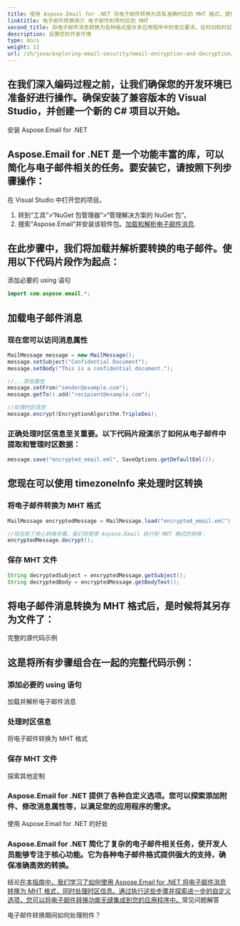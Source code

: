 ```yaml
---
title: 使用 Aspose.Email for .NET 将电子邮件转换为具有准确时区的 MHT 格式。提供了分步指南和代码示例。
linktitle: 电子邮件转换简介 电子邮件到带时区的 MHT
second_title: 将电子邮件消息转换为各种格式是许多应用程序中的常见要求。在时间和时区信息起着至关重要作用的情况下，确保在转换过程中准确保留此信息非常重要。在本指南中，我们将重点关注将电子邮件转换为 MHT 格式，同时正确处理时区数据。
description: 设置您的开发环境
type: docs
weight: 11
url: /zh/java/exploring-email-security/email-encryption-and-decryption/
---
```


## 在我们深入编码过程之前，让我们确保您的开发环境已准备好进行操作。确保安装了兼容版本的 Visual Studio，并创建一个新的 C# 项目以开始。

安装 Aspose.Email for .NET

## Aspose.Email for .NET 是一个功能丰富的库，可以简化与电子邮件相关的任务。要安装它，请按照下列步骤操作：

在 Visual Studio 中打开您的项目。

1. 转到“工具”>“NuGet 包管理器”>“管理解决方案的 NuGet 包”。
2. 搜索“Aspose.Email”并安装该软件包。[加载和解析电子邮件消息](https://releases.aspose.com/email/java/).

## 在此步骤中，我们将加载并解析要转换的电子邮件。使用以下代码片段作为起点：

添加必要的 using 语句

```java
import com.aspose.email.*;
```

## 加载电子邮件消息

### 现在您可以访问消息属性

```java
MailMessage message = new MailMessage();
message.setSubject("Confidential Document");
message.setBody("This is a confidential document.");

//...其他属性
message.setFrom("sender@example.com");
message.getTo().add("recipient@example.com");

//处理时区信息
message.encrypt(EncryptionAlgorithm.TripleDes);
```

### 正确处理时区信息至关重要。以下代码片段演示了如何从电子邮件中提取和管理时区数据：

```java
message.save("encrypted_email.eml", SaveOptions.getDefaultEml());
```

## 您现在可以使用 timezoneInfo 来处理时区转换

### 将电子邮件转换为 MHT 格式

```java
MailMessage encryptedMessage = MailMessage.load("encrypted_email.eml");

//现在到了核心转换步骤。我们将使用 Aspose.Email 执行到 MHT 格式的转换：
encryptedMessage.decrypt();
```

### 保存 MHT 文件

```java
String decryptedSubject = encryptedMessage.getSubject();
String decryptedBody = encryptedMessage.getBodyText();
```

## 将电子邮件消息转换为 MHT 格式后，是时候将其另存为文件了：

完整的源代码示例

## 这是将所有步骤组合在一起的完整代码示例：

### 添加必要的 using 语句

加载并解析电子邮件消息

### 处理时区信息

将电子邮件转换为 MHT 格式

### 保存 MHT 文件

探索其他定制

### Aspose.Email for .NET 提供了各种自定义选项。您可以探索添加附件、修改消息属性等，以满足您的应用程序的需求。

使用 Aspose.Email for .NET 的好处

### Aspose.Email for .NET 简化了复杂的电子邮件相关任务，使开发人员能够专注于核心功能。它为各种电子邮件格式提供强大的支持，确保准确高效的转换。

结论[在本指南中，我们学习了如何使用 Aspose.Email for .NET 将电子邮件消息转换为 MHT 格式，同时处理时区信息。通过执行这些步骤并探索进一步的自定义选项，您可以将电子邮件转换功能无缝集成到您的应用程序中。](https://reference.aspose.com/email/java/)常见问题解答

电子邮件转换期间如何处理附件？